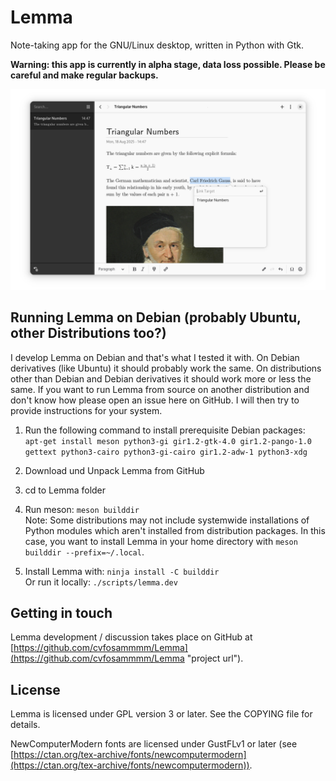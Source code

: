 # Lemma

Note-taking app for the GNU/Linux desktop, written in Python with Gtk.

**Warning: this app is currently in alpha stage, data loss possible. Please be careful and make regular backups.**

![Screenshot](https://github.com/cvfosammmm/Lemma/raw/master/data/screenshot.png)

## Running Lemma on Debian (probably Ubuntu, other Distributions too?)

I develop Lemma on Debian and that's what I tested it with. On Debian derivatives (like Ubuntu) it should probably work the same. On distributions other than Debian and Debian derivatives it should work more or less the same. If you want to run Lemma from source on another distribution and don't know how please open an issue here on GitHub. I will then try to provide instructions for your system.

1. Run the following command to install prerequisite Debian packages:<br />
`apt-get install meson python3-gi gir1.2-gtk-4.0 gir1.2-pango-1.0 gettext python3-cairo python3-gi-cairo gir1.2-adw-1 python3-xdg`

2. Download und Unpack Lemma from GitHub

3. cd to Lemma folder

4. Run meson: `meson builddir`<br />
Note: Some distributions may not include systemwide installations of Python modules which aren't installed from distribution packages. In this case, you want to install Lemma in your home directory with `meson builddir --prefix=~/.local`.

5. Install Lemma with: `ninja install -C builddir`<br />
Or run it locally: `./scripts/lemma.dev`

## Getting in touch

Lemma development / discussion takes place on GitHub at [https://github.com/cvfosammmm/Lemma](https://github.com/cvfosammmm/Lemma "project url").

## License

Lemma is licensed under GPL version 3 or later. See the COPYING file for details.

NewComputerModern fonts are licensed under GustFLv1 or later (see [https://ctan.org/tex-archive/fonts/newcomputermodern](https://ctan.org/tex-archive/fonts/newcomputermodern)).

